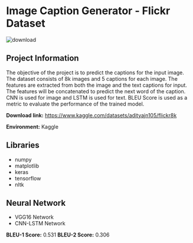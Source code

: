 # Image Caption Generator - Flickr Dataset

![download](https://github.com/Mr-Vicky-01/Image_Captioning_AI/assets/143078285/c32b35ed-1d11-40a7-baab-04f79ad2114d)

## Project Information

The objective of the project is to predict the captions for the input image. The dataset consists of 8k images and 5 captions for each image. The features are extracted from both the image and the text captions for input. The features will be concatenated to predict the next word of the caption. CNN is used for image and LSTM is used for text. BLEU Score is used as a metric to evaluate the performance of the trained model.


**Download link:** https://www.kaggle.com/datasets/adityajn105/flickr8k

**Environment:** Kaggle

## Libraries

- numpy
- matplotlib
- keras
- tensorflow
- nltk

## Neural Network

- VGG16 Network
- CNN-LSTM Network
  
**BLEU-1 Score:** 0.531
**BLEU-2 Score:** 0.306
